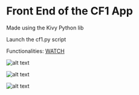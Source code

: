 # Front End of the CF1 App


Made using the Kivy Python lib

Launch the cf1.py script

Functionalities: [WATCH](https://www.facebook.com/CircleFade/videos/2054554641525727/)







![alt text](https://github.com/max-circlefade/CF1/blob/master/Front/Pics/Piano%20Roll.png)




![alt text](https://github.com/max-circlefade/CF1/blob/master/Front/Pics/Param%20Screen.png)





![alt text](https://github.com/max-circlefade/CF1/blob/master/Front/Pics/Song%20Mode.png)


